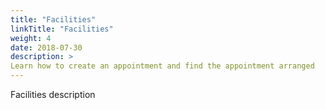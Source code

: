 ```yaml
---
title: "Facilities"
linkTitle: "Facilities"
weight: 4
date: 2018-07-30
description: >
Learn how to create an appointment and find the appointment arranged
---
```


Facilities description
